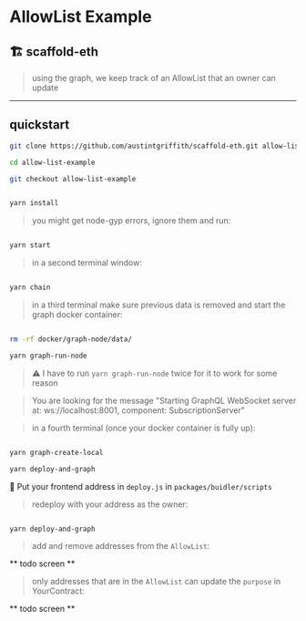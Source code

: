 
# AllowList Example

## 🏗 scaffold-eth

> using the graph, we keep track of an AllowList that an owner can update

---

## quickstart

```bash
git clone https://github.com/austintgriffith/scaffold-eth.git allow-list-example

cd allow-list-example

git checkout allow-list-example
```

```bash

yarn install

```

> you might get node-gyp errors, ignore them and run:

```bash

yarn start

```

> in a second terminal window:

```bash

yarn chain

```

> in a third terminal make sure previous data is removed and start the graph docker container:

```bash

rm -rf docker/graph-node/data/

yarn graph-run-node

```

> ⚠️ I have to run `yarn graph-run-node` twice for it to work for some reason

> You are looking for the message "Starting GraphQL WebSocket server at: ws://localhost:8001, component: SubscriptionServer"

> in a fourth terminal (once your docker container is fully up):


```bash

yarn graph-create-local

yarn deploy-and-graph

```

🔏 Put your frontend address in `deploy.js` in `packages/buidler/scripts`

> redeploy with your address as the owner:

```bash

yarn deploy-and-graph

```

> add and remove addresses from the `AllowList`:


** todo screen **



> only addresses that are in the `AllowList` can update the `purpose` in YourContract:

** todo screen **
